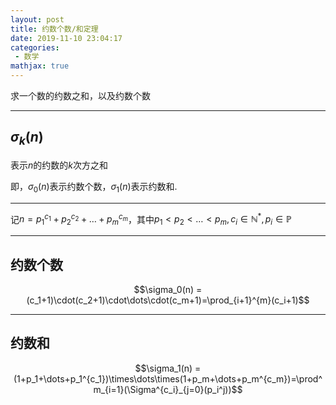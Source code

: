 ```yaml
---
layout: post
title: 约数个数/和定理
date: 2019-11-10 23:04:17
categories:
 - 数学
mathjax: true
---
```


求一个数的约数之和，以及约数个数

<!-- more -->

---
## $\sigma_k(n)$

表示$n$的约数的$k$次方之和

即，$\sigma_0(n)$表示约数个数，$\sigma_1(n)$表示约数和. 

---

记$n = p_1 ^{c_1}+p_2 ^{c_2}+\dots+p_m ^{c_m}$，其中$p_1<p_2<\dots<p_m,c_i\in\mathbb{N^*},p_i\in\mathbb{P}$

---
## 约数个数

$$\sigma_0(n) = (c_1+1)\cdot(c_2+1)\cdot\dots\cdot(c_m+1)=\prod_{i+1}^{m}(c_i+1)$$

---
## 约数和

$$\sigma_1(n) = (1+p_1+\dots+p_1^{c_1})\times\dots\times(1+p_m+\dots+p_m^{c_m})=\prod^m_{i=1}(\Sigma^{c_i}_{j=0}(p_i^j))$$